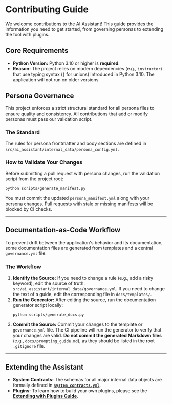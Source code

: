 # Contributing Guide

We welcome contributions to the AI Assistant! This guide provides the information you need to get started, from governing personas to extending the tool with plugins.

## Core Requirements

-   **Python Version:** Python 3.10 or higher is **required**.
-   **Reason:** The project relies on modern dependencies (e.g., `instructor`) that use typing syntax (`|` for unions) introduced in Python 3.10. The application will not run on older versions.

## Persona Governance

This project enforces a strict structural standard for all persona files to ensure quality and consistency. All contributions that add or modify personas must pass our validation script.

### The Standard
The rules for persona frontmatter and body sections are defined in `src/ai_assistant/internal_data/persona_config.yml`.

### How to Validate Your Changes
Before submitting a pull request with persona changes, run the validation script from the project root:
```bash
python scripts/generate_manifest.py
```
You must commit the updated `persona_manifest.yml` along with your persona changes. Pull requests with stale or missing manifests will be blocked by CI checks.

---

## Documentation-as-Code Workflow

To prevent drift between the application's behavior and its documentation, some documentation files are generated from templates and a central `governance.yml` file.

### The Workflow
1.  **Identify the Source:** If you need to change a rule (e.g., add a risky keyword), edit the source of truth: `src/ai_assistant/internal_data/governance.yml`. If you need to change the text of a guide, edit the corresponding file in `docs/templates/`.
2.  **Run the Generator:** After editing the source, run the documentation generator script locally:
    ```bash
    python scripts/generate_docs.py
    ```
3.  **Commit the Source:** Commit your changes to the template or `governance.yml` file. The CI pipeline will run the generator to verify that your changes are valid. **Do not commit the generated Markdown files** (e.g., `docs/prompting_guide.md`), as they should be listed in the root `.gitignore` file.

---

## Extending the Assistant

-   **System Contracts:** The schemas for all major internal data objects are formally defined in **[`system_contracts.yml`](./system_contracts.yml)**.
-   **Plugins:** To learn how to build your own plugins, please see the **[Extending with Plugins Guide](./plugins.md)**.
```
